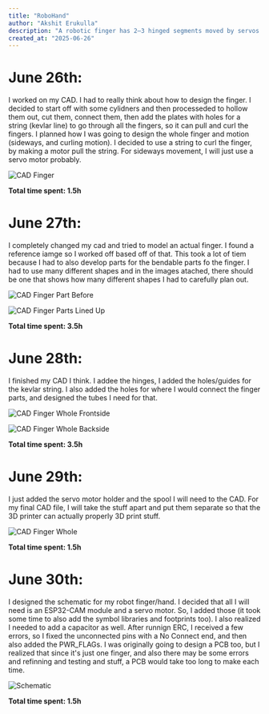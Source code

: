 ```yaml
---
title: "RoboHand"
author: "Akshit Erukulla"
description: "A robotic finger has 2–3 hinged segments moved by servos or tendons, controlled by a microcontroller and powered by a battery."
created_at: "2025-06-26"
---
```


# June 26th:
I worked on my CAD. I had to really think about how to design the finger. I decided to start off with some cylidners and then processeded to hollow them out, cut them, connect them, then add the plates with holes for a string (kevlar line) to go through all the fingers, so it can pull and curl the fingers.
I planned how I was going to design the whole finger and motion (sideways, and curling motion). I decided to use a string to curl the finger, by making a motor pull the string. For sideways movement, I will just use a servo motor probably.

![CAD Finger](https://hc-cdn.hel1.your-objectstorage.com/s/v3/0a3ebe69d523984b68b492a90954d45204293030_cad_j26.png)

**Total time spent: 1.5h**

# June 27th:
I completely changed my cad and tried to model an actual finger. I found a reference iamge so I worked off based off of that. This took a lot of tiem because I had to also develop parts for the bendable parts fo the finger. I had to use many different shapes and in the images atached, there should be one that shows how many different shapes I had to carefully plan out.

![CAD Finger Part Before](https://hc-cdn.hel1.your-objectstorage.com/s/v3/d1c07f8ec9090210d5a8d6e361ce2323bc493307_cad_before.png)

![CAD Finger Parts Lined Up](https://hc-cdn.hel1.your-objectstorage.com/s/v3/61f96df60791a419fe90df3006d5751112250500_cad_j27.png)

**Total time spent: 3.5h**

# June 28th:
I finished my CAD I think. I addee the hinges, I added the holes/guides for the kevlar string. I also added the holes for where I would connect the finger parts, and designed the tubes I need for that.

![CAD Finger Whole Frontside](https://hc-cdn.hel1.your-objectstorage.com/s/v3/ca22cae002d508cb46458881a8eacebcb9c0355e_cad_j28_pic1.png)

![CAD Finger Whole Backside](https://hc-cdn.hel1.your-objectstorage.com/s/v3/59463f1d8ecd6e6754e5053a6f7db0f88449871a_cad_j28_pic2.png)

**Total time spent: 3.5h**

# June 29th:
I just added the servo motor holder and the spool I will need to the CAD. For my final CAD file, I will take the stuff apart and put them separate so that the 3D printer can actually properly 3D print stuff.

![CAD Finger Whole](https://hc-cdn.hel1.your-objectstorage.com/s/v3/4f2ae77bd89a0d3aa96313b83e6d795bb50f3154_cad_j29.png)

**Total time spent: 1.5h**

# June 30th:
I designed the schematic for my robot finger/hand. I decided that all I will need is an ESP32-CAM module and a servo motor. So, I added those (it took some time to also add the symbol libraries and footprints too). I also realized I needed to add a capacitor as well. After runnign ERC, I received a few errors, so I fixed the unconnected pins with a No Connect end, and then also added the PWR_FLAGs. I was originally going to design a PCB too, but I realized that since it's just one finger, and also there may be some errors and refinning and testing and stuff, a PCB would take too long to make each time.

![Schematic](https://hc-cdn.hel1.your-objectstorage.com/s/v3/802837c75aa30302b7183fd66e1f129e9aac8e3f_pcb_j30.png)

**Total time spent: 1.5h**
